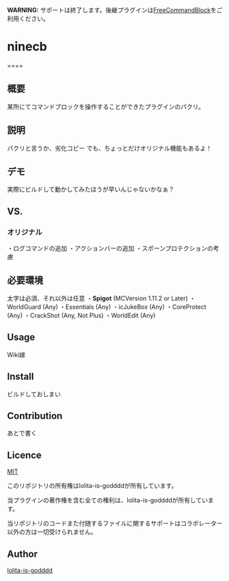 **WARNING:** サポートは終了します。後継プラグインは[FreeCommandBlock](https://github.com/lolita-is-godddd/FreeCommandBlock)をご利用ください。

# ninecb
====

## 概要
某所にてコマンドブロックを操作することができたプラグインのパクリ。

## 説明
パクリと言うか、劣化コピー
でも、ちょっとだけオリジナル機能もあるよ！

## デモ
実際にビルドして動かしてみたほうが早いんじゃないかなぁ？

## VS. 
### オリジナル
・ログコマンドの追加
・アクションバーの追加
・スポーンプロテクションの考慮

## 必要環境
太字は必須、それ以外は任意
・**Spigot** (MCVersion 1.11.2 or Later)
・WorldGuard (Any)
・Essentials (Any)
・icJukeBox (Any)
・CoreProtect (Any)
・CrackShot (Any, Not Plus)
・WorldEdit (Any)

## Usage
Wiki嫁

## Install
ビルドしておしまい

## Contribution
あとで書く

## Licence

[MIT](https://github.com/lolita-is-godddd/ninecb/master/LICENCE)

このリポジトリの所有権はlolita-is-goddddが所有しています。

当プラグインの著作権を含む全ての権利は、lolita-is-goddddが所有しています。

当リポジトリのコードまた付随するファイルに関するサポートはコラボレーター以外の方は一切受けられません。

## Author

[lolita-is-godddd](https://github.com/lolita-is-godddd)
